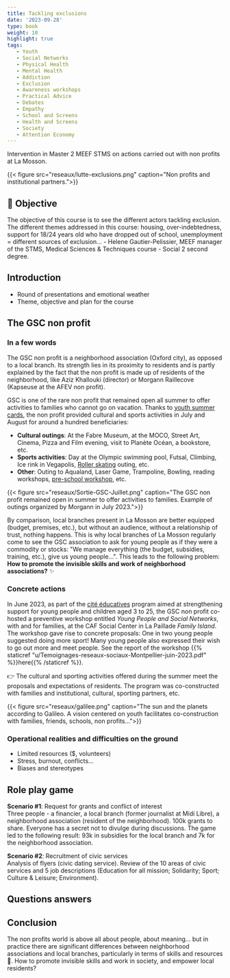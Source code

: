 ```yaml
---
title: Tackling exclusions
date: '2023-09-28'
type: book
weight: 10
highlight: true
tags:
   - Youth
   - Social Networks
   - Physical Health
   - Mental Health
   - Addiction
   - Exclusion
   - Awareness workshops
   - Practical Advice
   - Debates
   - Empathy
   - School and Screens
   - Health and Screens
   - Society
   - Attention Economy
---
```


Intervention in Master 2 MEEF STMS on actions carried out with non profits at La Mosson.

<!--more-->

{{< figure src="reseaux/lutte-exclusions.png" caption="Non profits and institutional partners.">}}

## 🎯 Objective

The objective of this course is to see the different actors tackling exclusion. The different themes addressed in this course: housing, over-indebtedness, support for 18/24 years old who have dropped out of school, unemployment = different sources of exclusion... - Helene Gautier-Pelissier, MEEF manager of the STMS, Medical Sciences & Techniques course - Social 2 second degree.

## Introduction

- Round of presentations and emotional weather
- Theme, objective and plan for the course

## The GSC non profit

### In a few words

The GSC non profit is a neighborhood association (Oxford city), as opposed to a local branch. Its strength lies in its proximity to residents and is partly explained by the fact that the non profit is made up of residents of the neighborhood, like Aziz Khallouki (director) or Morgann Raillecove (Kapseuse at the AFEV non profit).

GSC is one of the rare non profit that remained open all summer to offer activities to families who cannot go on vacation. Thanks to [youth summer cards](https://www.montpellier.fr/1830-carte-ete-jeunes.htm), the non profit provided cultural and sports activities in July and August for around a hundred beneficiaries:
- <b>Cultural outings</b>: At the Fabre Museum, at the MOCO, Street Art, Cinema, Pizza and Film evening, visit to Planète Océan, a bookstore, etc.
- <b>Sports activities</b>: Day at the Olympic swimming pool, Futsal, Climbing, Ice rink in Vegapolis, [Roller skating](https://www.mtpcours.fr/en/p/roller-dance-montpellier/) outing, etc.
- <b>Other</b>: Outing to Aqualand, Laser Game, Trampoline, Bowling, reading workshops, [pre-school workshop](https://www.mtpcours.fr/en/p/stage-maths-montpellier/), etc.

{{< figure src="reseaux/Sortie-GSC-Juillet.png" caption="The GSC non profit remained open in summer to offer activities to families. Example of outings organized by Morgann in July 2023.">}}

By comparison, local branches present in La Mosson are better equipped (budget, premises, etc.), but without an audience, without a relationship of trust, nothing happens. This is why local branches of La Mosson regularly come to see the GSC association to ask for young people as if they were a commodity or stocks: "We manage everything (the budget, subsidies, training, etc.), give us young people...". This leads to the following problem: <b>How to promote the invisible skills and work of neighborhood associations?</b> ✨

### Concrete actions

In June 2023, as part of the [cité éducatives](https://www.citeseducatives.fr/) program aimed at strengthening support for young people and children aged 3 to 25, the GSC non profit co-hosted a preventive workshop entitled <i>Young People and Social Networks</i>, with and for families, at the CAF Social Center in La Paillade <i>Family Island</i>. The workshop gave rise to concrete proposals: One in two young people suggested doing more sport! Many young people also expressed their wish to go out more and meet people. See the report of the workshop {{% staticref "u/Temoignages-reseaux-sociaux-Montpellier-juin-2023.pdf" %}}here{{% /staticref %}}.

👉 The cultural and sporting activities offered during the summer meet the proposals and expectations of residents. The program was co-constructed with families and institutional, cultural, sporting partners, etc.

{{< figure src="reseaux/galilee.png" caption="The sun and the planets according to Galileo. A vision centered on youth facilitates co-construction with families, friends, schools, non profits...">}}

### Operational realities and difficulties on the ground

- Limited resources ($, volunteers)
- Stress, burnout, conflicts…
- Biases and stereotypes

## Role play game

<b>Scenario #1</b>: Request for grants and conflict of interest <br>
Three people - a financier, a local branch (former journalist at Midi Libre), a neighborhood association (resident of the neighborhood). 100k grants to share.
Everyone has a secret not to divulge during discussions. The game led to the following result: 93k in subsidies for the local branch and 7k for the neighborhood association.

<b>Scenario #2</b>: Recruitment of civic services <br>
Analysis of flyers (civic dating service). Review of the 10 areas of civic services and 5 job descriptions (Education for all mission; Solidarity; Sport; Culture & Leisure; Environment).

## Questions answers

## Conclusion
The non profits world is above all about people, about meaning... but in practice there are significant differences between neighborhood associations and local branches, particularly in terms of skills and resources 🍰. How to promote invisible skills and work in society, and empower local residents?